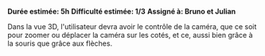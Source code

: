 **Durée estimée: 5h**
**Difficulté estimée: 1/3**
**Assigné à: Bruno et Julian**

Dans la vue 3D, l'utilisateur devra avoir le contrôle de la caméra, que ce soit pour zoomer ou déplacer la caméra sur les cotés, et ce, aussi bien grâce à la souris que grâce aux flèches.